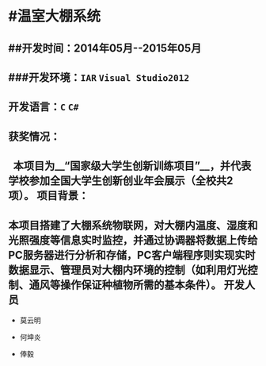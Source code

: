 #温室大棚系统
===
##开发时间：2014年05月--2015年05月
-------------
###开发环境：`IAR` `Visual Studio2012`
------------
开发语言：`C` `C#`
---------------
获奖情况：
---------------
   本项目为__“国家级大学生创新训练项目”__，并代表学校参加全国大学生创新创业**年会**展示（**全校共2项**）。
项目背景：
---------------
  本项目搭建了大棚系统物联网，对大棚内温度、湿度和光照强度等信息实时监控，并通过协调器将数据上传给PC服务器进行分析和存储，PC客户端程序则实现实时数据显示、管理员对大棚内环境的控制（如利用灯光控制、通风等操作保证种植物所需的基本条件）。
开发人员
-----------------

* 莫云明

* 何坤炎

* 俸毅
